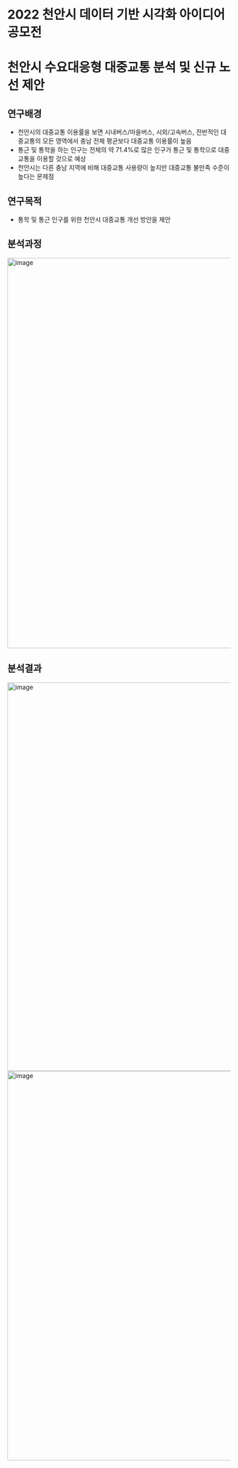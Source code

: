 # 2022 천안시 데이터 기반 시각화 아이디어 공모전
# 천안시 수요대응형 대중교통 분석 및 신규 노선 제안

## 연구배경
- 천안시의 대중교통 이용률을 보면 시내버스/마을버스, 시외/고속버스, 전반적인 대중교통의 모든 영역에서 충남 전체 평균보다 대중교통 이용률이 높음
- 통근 및 통학을 하는 인구는 전체의 약 71.4%로 많은 인구가 통근 및 통학으로 대중교통을 이용할 것으로 예상
- 천안시는 다른 충남 지역에 비해 대중교통 사용량이 높지만 대중교통 불만족 수준이 높다는 문제점
## 연구목적
- 통학 및 통근 인구를 위한 천안시 대중교통 개선 방안을 제안
## 분석과정
<img width="879" alt="image" src="https://github.com/user-attachments/assets/21e45e0e-18a0-4994-94fa-a4cdc8adc95d">

## 분석결과
<img width="875" alt="image" src="https://github.com/user-attachments/assets/7411385a-b1c6-498f-b422-781edf442838">
<img width="877" alt="image" src="https://github.com/user-attachments/assets/04447df0-5b23-44ed-af86-e89a49bab0f6">
